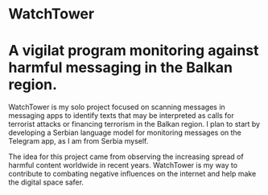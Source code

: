 # WatchTower
# A vigilat program monitoring against harmful messaging in the Balkan region.
WatchTower is my solo project focused on scanning messages in messaging apps to identify texts that may be interpreted as calls for terrorist attacks or financing terrorism in the Balkan region. I plan to start by developing a Serbian language model for monitoring messages on the Telegram app, as I am from Serbia myself.

The idea for this project came from observing the increasing spread of harmful content worldwide in recent years. WatchTower is my way to contribute to combating negative influences on the internet and help make the digital space safer.
